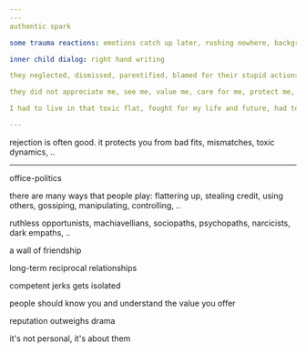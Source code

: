 ```yaml
---
---
authentic spark 

some trauma reactions: emotions catch up later, rushing nowhere, background depression, dissociation, freezing, waiting games 

inner child dialog: right hand writing 

they neglected, dismissed, parentified, blamed for their stupid actions, used as an outlet for their anger/frustration, tried to held hostage, tried to sabotage, ..

they did not appreciate me, see me, value me, care for me, protect me, love me, worry about me, ..

I had to live in that toxic flat, fought for my life and future, had to suffer the consequences of their stupidity for a quarter century.  

---
```


rejection is often good. it protects you from bad fits, mismatches, toxic dynamics, ..


--- 

office-politics

there are many ways that people play: flattering up, stealing credit, using others, gossiping, manipulating, controlling, ..

ruthless opportunists, machiavellians, sociopaths, psychopaths, narcicists, dark empaths, .. 

a wall of friendship 

long-term reciprocal relationships

competent jerks gets isolated 

people should know you and understand the value you offer 

reputation outweighs drama 

it's not personal, it's about them  



